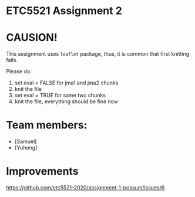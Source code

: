 # ETC5521 Assignment 2

# CAUSION!

This assignment uses `leaflet` package, thus, it is common that first knitting fails. 

Please do:

1. set eval = FALSE for jma1 and jma2 chunks
2. knit the file
3. set eval = TRUE for same two chunks
4. knit the file, everything should be fine now

# Team members:

* [Samuel]
* [Yuheng]

# Improvements

<https://github.com/etc5521-2020/assignment-1-possum/issues/6>


